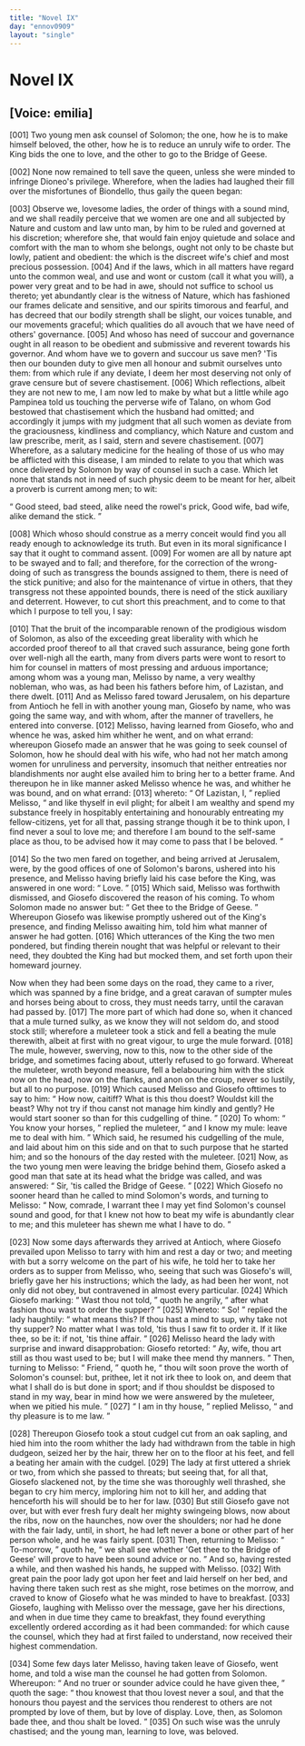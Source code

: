 ```yaml
---
title: "Novel IX"
day: "ennov0909"
layout: "single"
---
```

<div id="nov0909" type="novella" who="emilia">
 <h1>
  Novel IX
 </h1>
 <p>
  <h2>
   [Voice: emilia]
  </h2>
 </p>
 <argument>
  <p>
   <a name="p09090001">
    [001]
   </a>
   Two young men ask counsel of Solomon; the one, how he
 is to make himself beloved, the other, how he is to reduce
 an unruly wife to order. The King bids the one to
 love, and the other to go to the Bridge of Geese.
  </p>
 </argument>
 <div3 type="commentary" who="author">
  <p>
   <a name="p09090002">
    [002]
   </a>
   None
   now remained to tell save the queen, unless she were
      minded to infringe Dioneo's privilege. Wherefore, when the ladies
      had laughed their fill over the misfortunes of Biondello, thus gaily
      the queen began:
  </p>
 </div3>
 <div3 type="commentary" who="emilia">
  <p>
   <a name="p09090003">
    [003]
   </a>
   Observe we, lovesome ladies, the order of things
      with a sound mind, and we shall readily perceive that we women are
      one and all subjected by Nature and custom and law unto man, by
      him to be ruled and governed at his discretion; wherefore she, that
      would fain enjoy quietude and solace and comfort with the man to
      whom she belongs, ought not only to be chaste but lowly, patient
      and obedient: the which is the discreet wife's chief and most precious
      possession.
   <a name="p09090004">
    [004]
   </a>
   And if the laws, which in all matters have regard unto
      the common weal, and use and wont or custom (call it what you
      will), a power very great and to be had in awe, should not suffice to
      school us thereto; yet abundantly clear is the witness of Nature,
      which has fashioned our frames delicate and sensitive, and our spirits
      timorous and fearful, and has decreed that our bodily strength shall
      be slight, our voices tunable, and our movements graceful; which
      qualities do all avouch that we have need of others' governance.
   <a name="p09090005">
    [005]
   </a>
   And whoso has need of succour and governance ought in all reason
      to be obedient and submissive and reverent towards his governor.
      And whom have we to govern and succour us save men? 'Tis then
      our bounden duty to give men all honour and submit ourselves unto
      them: from which rule if any deviate, I deem her most deserving
      not only of grave censure but of severe chastisement.
   <a name="p09090006">
    [006]
   </a>
   Which
   reflections,
      albeit they are not new to me, I am now led to make by
      what but a little while ago Pampinea told us touching the perverse
      wife of Talano, on whom God bestowed that chastisement which
      the husband had omitted; and accordingly it jumps with my judgment
      that all such women as deviate from the graciousness, kindliness
      and compliancy, which Nature and custom and law prescribe, merit,
      as I said, stern and severe chastisement.
   <a name="p09090007">
    [007]
   </a>
   Wherefore, as a salutary
      medicine for the healing of those of us who may be afflicted with
      this disease, I am minded to relate to you that which was once
      delivered by Solomon by way of counsel in such a case. Which let
      none that stands not in need of such physic deem to be meant for
      her, albeit a proverb is current among men; to wit:
  </p>
  <p>
   <q direct="unspecified" type="proverb">
    Good steed, bad steed, alike need the rowel's prick,
	Good wife, bad wife, alike demand the stick.
   </q>
  </p>
  <p>
   <a name="p09090008">
    [008]
   </a>
   Which whoso should construe as a merry conceit would find you all
      ready enough to acknowledge its truth. But even in its moral
      significance I say that it ought to command assent.
   <a name="p09090009">
    [009]
   </a>
   For women are
      all by nature apt to be swayed and to fall; and therefore, for the
      correction of the wrong-doing of such as transgress the bounds
      assigned to them, there is need of the stick punitive; and also for the
      maintenance of virtue in others, that they transgress not these
      appointed bounds, there is need of the stick auxiliary and deterrent.
      However, to cut short this preachment, and to come to that which I
      purpose to tell you, I say:
  </p>
 </div3>
 <p>
  <a name="p09090010">
   [010]
  </a>
  That the bruit of the incomparable renown of the prodigious
 wisdom of Solomon, as also of the exceeding great liberality with
 which he accorded proof thereof to all that craved such assurance,
 being gone forth over well-nigh all the earth, many from divers parts
 were wont to resort to him for counsel in matters of most pressing
 and arduous importance; among whom was a young man, Melisso
 by name, a very wealthy nobleman, who was, as had been his fathers
 before him, of Lazistan, and there dwelt.
  <a name="p09090011">
   [011]
  </a>
  And as Melisso fared
 toward Jerusalem, on his departure from Antioch he fell in with
 another young man, Giosefo by name, who was going the same way,
 and with whom, after the manner of travellers, he entered into converse.
  <a name="p09090012">
   [012]
  </a>
  Melisso, having learned from Giosefo, who and whence he
 was, asked him whither he went, and on what errand: whereupon
  Giosefo
 made an answer that he was going to seek counsel of Solomon,
 how he should deal with his wife, who had not her match among
 women for unruliness and perversity, insomuch that neither entreaties
 nor blandishments nor aught else availed him to bring her to a better
 frame. And thereupon he in like manner asked Melisso whence he
 was, and whither he was bound, and on what errand:
  <a name="p09090013">
   [013]
  </a>
  whereto:
  <q direct="unspecified">
   Of Lazistan, I,
  </q>
  replied Melisso,
  <q direct="unspecified">
   and like thyself in evil plight;
 for albeit I am wealthy and spend my substance freely in hospitably
 entertaining and honourably entreating my fellow-citizens, yet for
 all that, passing strange though it be to think upon, I find never a
 soul to love me; and therefore I am bound to the self-same place as
 thou, to be advised how it may come to pass that I be beloved.
  </q>
 </p>
 <p>
  <a name="p09090014">
   [014]
  </a>
  So the two men fared on together, and being arrived at Jerusalem,
 were, by the good offices of one of Solomon's barons, ushered
 into his presence, and Melisso having briefly laid his case before the
 King, was answered in one word:
  <q direct="unspecified">
   Love.
  </q>
  <a name="p09090015">
   [015]
  </a>
  Which said, Melisso
 was forthwith dismissed, and Giosefo discovered the reason of his
 coming. To whom Solomon made no answer but:
  <q direct="unspecified">
   Get thee
 to the Bridge of Geese.
  </q>
  Whereupon Giosefo was likewise promptly
 ushered out of the King's presence, and finding Melisso awaiting
 him, told him what manner of answer he had gotten.
  <a name="p09090016">
   [016]
  </a>
  Which
 utterances of the King the two men pondered, but finding therein
 nought that was helpful or relevant to their need, they doubted
 the King had but mocked them, and set forth upon their homeward
 journey.
 </p>
 <p>
  Now when they had been some days on the road, they came to
 a river, which was spanned by a fine bridge, and a great caravan of
 sumpter mules and horses being about to cross, they must needs
 tarry, until the caravan had passed by.
  <a name="p09090017">
   [017]
  </a>
  The more part of which
 had done so, when it chanced that a mule turned sulky, as we know
 they will not seldom do, and stood stock still; wherefore a muleteer
 took a stick and fell a beating the mule therewith, albeit at first with
 no great vigour, to urge the mule forward.
  <a name="p09090018">
   [018]
  </a>
  The mule, however,
 swerving, now to this, now to the other side of the bridge, and sometimes
 facing about, utterly refused to go forward. Whereat the
 muleteer, wroth beyond measure, fell a belabouring him with the stick
 now on the head, now on the flanks, and anon on the croup, never
 so lustily, but all to no purpose.
  <a name="p09090019">
   [019]
  </a>
  Which caused Melisso and Giosefo
  ofttimes
 to say to him:
  <q direct="unspecified">
   How now, caitiff? What is this thou
 doest? Wouldst kill the beast? Why not try if thou canst not
 manage him kindly and gently? He would start sooner so than for
 this cudgelling of thine.
  </q>
  <a name="p09090020">
   [020]
  </a>
  To whom:
  <q direct="unspecified">
   You know your horses,
  </q>
  replied the muleteer,
  <q direct="unspecified">
   and I know my mule: leave me to deal with
 him.
  </q>
  Which said, he resumed his cudgelling of the mule, and laid
 about him on this side and on that to such purpose that he started
 him; and so the honours of the day rested with the muleteer.
  <a name="p09090021">
   [021]
  </a>
  Now,
 as the two young men were leaving the bridge behind them, Giosefo
 asked a good man that sate at its head what the bridge was called,
 and was answered:
  <q direct="unspecified">
   Sir, 'tis called the Bridge of Geese.
  </q>
  <a name="p09090022">
   [022]
  </a>
  Which
 Giosefo no sooner heard than he called to mind Solomon's words,
 and turning to Melisso:
  <q direct="unspecified">
   Now, comrade, I warrant thee I may
 yet find Solomon's counsel sound and good, for that I knew not how
 to beat my wife is abundantly clear to me; and this muleteer has
 shewn me what I have to do.
  </q>
 </p>
 <p>
  <a name="p09090023">
   [023]
  </a>
  Now some days afterwards they arrived at Antioch, where
 Giosefo prevailed upon Melisso to tarry with him and rest a day or
 two; and meeting with but a sorry welcome on the part of his wife,
 he told her to take her orders as to supper from Melisso, who, seeing
 that such was Giosefo's will, briefly gave her his instructions; which
 the lady, as had been her wont, not only did not obey, but contravened
 in almost every particular.
  <a name="p09090024">
   [024]
  </a>
  Which Giosefo marking:
  <q direct="unspecified">
   Wast
 thou not told,
  </q>
  quoth he angrily,
  <q direct="unspecified">
   after what fashion thou wast to
 order the supper?
  </q>
  <a name="p09090025">
   [025]
  </a>
  Whereto:
  <q direct="unspecified">
   So!
  </q>
  replied the lady haughtily:
  <q direct="unspecified">
   what means this? If thou hast a mind to sup, why take not thy
 supper? No matter what I was told, 'tis thus I saw fit to order it.
 If it like thee, so be it: if not, 'tis thine affair.
  </q>
  <a name="p09090026">
   [026]
  </a>
  Melisso heard the
 lady with surprise and inward disapprobation: Giosefo retorted:
  <q direct="unspecified">
   Ay, wife, thou art still as thou wast used to be; but I will make
 thee mend thy manners.
  </q>
  Then, turning to Melisso:
  <q direct="unspecified">
   Friend,
  </q>
  quoth he,
  <q direct="unspecified">
   thou wilt soon prove the worth of Solomon's counsel:
 but, prithee, let it not irk thee to look on, and deem that what I shall
 do is but done in sport; and if thou shouldst be disposed to stand in
 my way, bear in mind how we were answered by the muleteer,
 when we pitied his mule.
  </q>
  <a name="p09090027">
   [027]
  </a>
  <q direct="unspecified">
   I am in thy house,
  </q>
  replied Melisso,
  <q direct="unspecified">
   and thy pleasure is to me law.
  </q>
 </p>
 <p>
  <a name="p09090028">
   [028]
  </a>
  Thereupon Giosefo took a stout cudgel cut from an oak sapling,
  and
 hied him into the room whither the lady had withdrawn from
 the table in high dudgeon, seized her by the hair, threw her on to
 the floor at his feet, and fell a beating her amain with the cudgel.
  <a name="p09090029">
   [029]
  </a>
  The lady at first uttered a shriek or two, from which she passed to
 threats; but seeing that, for all that, Giosefo slackened not, by the
 time she was thoroughly well thrashed, she began to cry him mercy,
 imploring him not to kill her, and adding that henceforth his will
 should be to her for law.
  <a name="p09090030">
   [030]
  </a>
  But still Giosefo gave not over, but with
 ever fresh fury dealt her mighty swingeing blows, now about the
 ribs, now on the haunches, now over the shoulders; nor had he
 done with the fair lady, until, in short, he had left never a bone or
 other part of her person whole, and he was fairly spent.
  <a name="p09090031">
   [031]
  </a>
  Then,
 returning to Melisso:
  <q direct="unspecified">
   To-morrow,
  </q>
  quoth he,
  <q direct="unspecified">
   we shall see
 whether 'Get thee to the Bridge of Geese' will prove to have been
 sound advice or no.
  </q>
  And so, having rested a while, and then washed
 his hands, he supped with Melisso.
  <a name="p09090032">
   [032]
  </a>
  With great pain the poor lady
 got upon her feet and laid herself on her bed, and having there taken
 such rest as she might, rose betimes on the morrow, and craved to
 know of Giosefo what he was minded to have to breakfast.
  <a name="p09090033">
   [033]
  </a>
  Giosefo,
 laughing with Melisso over the message, gave her his directions, and
 when in due time they came to breakfast, they found everything
 excellently ordered according as it had been commanded: for which
 cause the counsel, which they had at first failed to understand, now
 received their highest commendation.
 </p>
 <p>
  <a name="p09090034">
   [034]
  </a>
  Some few days later Melisso, having taken leave of Giosefo,
 went home, and told a wise man the counsel he had gotten from
 Solomon. Whereupon:
  <q direct="unspecified">
   And no truer or sounder advice could
 he have given thee,
  </q>
  quoth the sage:
  <q direct="unspecified">
   thou knowest that thou
 lovest never a soul, and that the honours thou payest and the services
 thou renderest to others are not prompted by love of them, but by
 love of display. Love, then, as Solomon bade thee, and thou shalt
 be loved.
  </q>
  <a name="p09090035">
   [035]
  </a>
  On such wise was the unruly chastised; and the young
 man, learning to love, was beloved.
 </p>
</div>